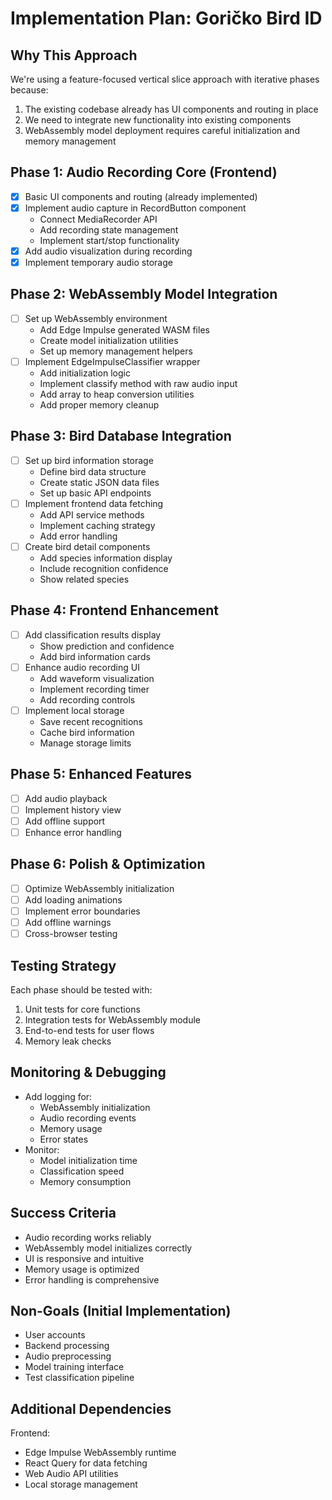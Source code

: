 # Implementation Plan: Goričko Bird ID

## Why This Approach

We're using a feature-focused vertical slice approach with iterative phases because:

1. The existing codebase already has UI components and routing in place
2. We need to integrate new functionality into existing components
3. WebAssembly model deployment requires careful initialization and memory management

## Phase 1: Audio Recording Core (Frontend)

- [x] Basic UI components and routing (already implemented)
- [x] Implement audio capture in RecordButton component
  - Connect MediaRecorder API
  - Add recording state management
  - Implement start/stop functionality
- [x] Add audio visualization during recording
- [x] Implement temporary audio storage

## Phase 2: WebAssembly Model Integration

- [ ] Set up WebAssembly environment
  - Add Edge Impulse generated WASM files
  - Create model initialization utilities
  - Set up memory management helpers
- [ ] Implement EdgeImpulseClassifier wrapper
  - Add initialization logic
  - Implement classify method with raw audio input
  - Add array to heap conversion utilities
  - Add proper memory cleanup

## Phase 3: Bird Database Integration

- [ ] Set up bird information storage
  - Define bird data structure
  - Create static JSON data files
  - Set up basic API endpoints
- [ ] Implement frontend data fetching
  - Add API service methods
  - Implement caching strategy
  - Add error handling
- [ ] Create bird detail components
  - Add species information display
  - Include recognition confidence
  - Show related species

## Phase 4: Frontend Enhancement

- [ ] Add classification results display
  - Show prediction and confidence
  - Add bird information cards
- [ ] Enhance audio recording UI
  - Add waveform visualization
  - Implement recording timer
  - Add recording controls
- [ ] Implement local storage
  - Save recent recognitions
  - Cache bird information
  - Manage storage limits

## Phase 5: Enhanced Features

- [ ] Add audio playback
- [ ] Implement history view
- [ ] Add offline support
- [ ] Enhance error handling

## Phase 6: Polish & Optimization

- [ ] Optimize WebAssembly initialization
- [ ] Add loading animations
- [ ] Implement error boundaries
- [ ] Add offline warnings
- [ ] Cross-browser testing

## Testing Strategy

Each phase should be tested with:

1. Unit tests for core functions
2. Integration tests for WebAssembly module
3. End-to-end tests for user flows
4. Memory leak checks

## Monitoring & Debugging

- Add logging for:
  - WebAssembly initialization
  - Audio recording events
  - Memory usage
  - Error states
- Monitor:
  - Model initialization time
  - Classification speed
  - Memory consumption

## Success Criteria

- Audio recording works reliably
- WebAssembly model initializes correctly
- UI is responsive and intuitive
- Memory usage is optimized
- Error handling is comprehensive

## Non-Goals (Initial Implementation)

- User accounts
- Backend processing
- Audio preprocessing
- Model training interface
- Test classification pipeline

## Additional Dependencies

Frontend:

- Edge Impulse WebAssembly runtime
- React Query for data fetching
- Web Audio API utilities
- Local storage management
